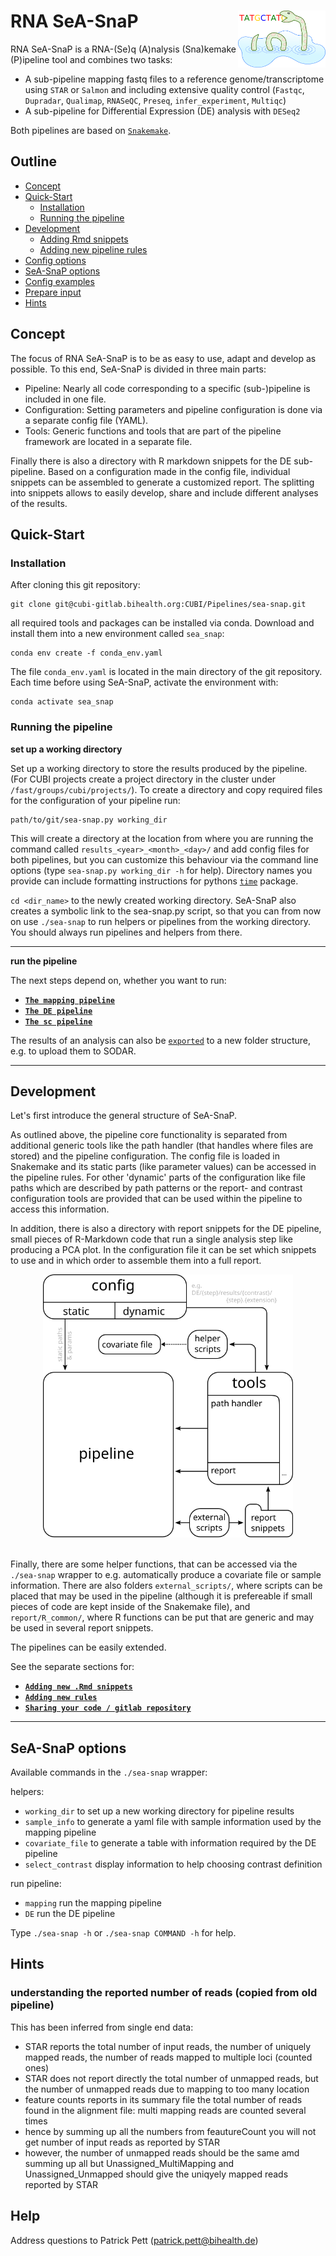 RNA SeA-SnaP   <img align="right" width="140" src="documentation/pictures/SeA-SnaP_logo.svg" />
============

RNA SeA-SnaP is a RNA-(Se)q (A)nalysis (Sna)kemake (P)ipeline tool and combines two tasks:

- A sub-pipeline mapping fastq files to a reference genome/transcriptome using `STAR` or `Salmon` and including extensive quality control (`Fastqc`, `Dupradar`, `Qualimap`, `RNASeQC`, `Preseq`, `infer_experiment`, `Multiqc`)
- A sub-pipeline for Differential Expression (DE) analysis with `DESeq2`

Both pipelines are based on [`Snakemake`](https://snakemake.readthedocs.io/en/stable/).

Outline
-------

- [Concept](#concept)
- [Quick-Start](#quick-start)
    - [Installation](#installation)
    - [Running the pipeline](#running-the-pipeline)
- [Development](#development)
    - [Adding Rmd snippets](documentation/adding_rmd_snippets.md)
    - [Adding new pipeline rules](documentation/adding_new_rules.md)
- [Config options](documentation/config_options.md)
- [SeA-SnaP options](#sea-snap-options)
- [Config examples](documentation/config_examples1.md)
- [Prepare input](documentation/prepare_input.md)
- [Hints](#hints)

Concept
-------

The focus of RNA SeA-SnaP is to be as easy to use, adapt and develop as possible.
To this end, SeA-SnaP is divided in three main parts:

- Pipeline: Nearly all code corresponding to a specific (sub-)pipeline is included in one file.
- Configuration: Setting parameters and pipeline configuration is done via a separate config file (YAML).
- Tools: Generic functions and tools that are part of the pipeline framework are located in a separate file.

Finally there is also a directory with R markdown snippets for the DE sub-pipeline.
Based on a configuration made in the config file, individual snippets can be assembled to generate a customized report.
The splitting into snippets allows to easily develop, share and include different analyses of the results.

Quick-Start
-----------

### Installation

After cloning this git repository:

```
git clone git@cubi-gitlab.bihealth.org:CUBI/Pipelines/sea-snap.git
```

all required tools and packages can be installed via conda.
Download and install them into a new environment called `sea_snap`:

```
conda env create -f conda_env.yaml
```

The file `conda_env.yaml` is located in the main directory of the git repository.
Each time before using SeA-SnaP, activate the environment with:

```
conda activate sea_snap
```

### Running the pipeline

**set up a working directory**

Set up a working directory to store the results produced by the pipeline.
(For CUBI projects create a project directory in the cluster under `/fast/groups/cubi/projects/`).
To create a directory and copy required files for the configuration of your pipeline run:

```
path/to/git/sea-snap.py working_dir
```

This will create a directory at the location from where you are running the command called `results_<year>_<month>_<day>/` and add config files for both pipelines, but you can customize this behaviour via the command line options (type `sea-snap.py working_dir -h` for help).
Directory names you provide can include formatting instructions for pythons [`time`](https://docs.python.org/3/library/time.html#time.strftime) package.

`cd <dir_name>` to the newly created working directory.
SeA-SnaP also creates a symbolic link to the sea-snap.py script, so that you can from now on use `./sea-snap` to run helpers or pipelines from the working directory.
You should always run pipelines and helpers from there.

---

**run the pipeline**

The next steps depend on, whether you want to run:

- [**`The mapping pipeline`**](documentation/run_mapping.md)
- [**`The DE pipeline`**](documentation/run_DE.md)
- [**`The sc pipeline`**](documentation/run_sc.md)

The results of an analysis can also be [`exported`](documentation/export.md) to a new folder structure, e.g. to upload them to SODAR.

---

Development
-----------

Let's first introduce the general structure of SeA-SnaP.

As outlined above, the pipeline core functionality is separated from additional generic tools like the path handler (that handles where files are stored) and the pipeline configuration.
The config file is loaded in Snakemake and its static parts (like parameter values) can be accessed in the pipeline rules.
For other 'dynamic' parts of the configuration like file paths which are described by path patterns or the report- and contrast configuration tools are provided that can be used within the pipeline to access this information.

In addition, there is also a directory with report snippets for the DE pipeline, small pieces of R-Markdown code that run a single analysis step like producing a PCA plot.
In the configuration file it can be set which snippets to use and in which order to assemble them into a full report.

<p align="center">
  <img width="400" src="documentation/pictures/pipeline_overview/pipeline_overview_4.svg" />
</p>

\
Finally, there are some helper functions, that can be accessed via the `./sea-snap` wrapper to e.g. automatically produce a covariate file or sample information.
There are also folders `external_scripts/`, where scripts can be placed that may be used in the pipeline (although it is prefereable if small pieces of code are kept inside of the Snakemake file), and `report/R_common/`, where R functions can be put that are generic and may be used in several report snippets.


The pipelines can be easily extended.

See the separate sections for:

- [**`Adding new .Rmd snippets`**](documentation/adding_rmd_snippets.md)
- [**`Adding new rules`**](documentation/adding_new_rules.md)
- [**`Sharing your code / gitlab repository`**](documentation/development.md)

---

SeA-SnaP options
----------------

Available commands in the `./sea-snap` wrapper:

helpers:

- `working_dir` to set up a new working directory for pipeline results
- `sample_info` to generate a yaml file with sample information used by the mapping pipeline
- `covariate_file` to generate a table with information required by the DE pipeline
- `select_contrast` display information to help choosing contrast definition

run pipeline:

- `mapping` run the mapping pipeline
- `DE` run the DE pipeline

Type `./sea-snap -h` or `./sea-snap COMMAND -h` for help.

Hints
-----

### understanding the reported number of reads (copied from old pipeline)

This has been inferred from single end data:

- STAR reports the total number of input reads, the number of uniquely mapped reads, the number of reads mapped to multiple loci (counted ones)
- STAR does not report directly the total number of unmapped reads, but the number of unmapped reads due to mapping to too many location
- feature counts reports in its summary file the total number of reads found in the alignment file: multi mapping reads are counted several times 
- hence by summing up all the numbers from feautureCount you will not get number of input reads as reported by STAR
- however, the number of unmapped reads should be the same amd summing up all but Unassigned_MultiMapping and Unassigned_Unmapped should give the uniqyely mapped reads reported by STAR

Help
----

Address questions to Patrick Pett (patrick.pett@bihealth.de)

